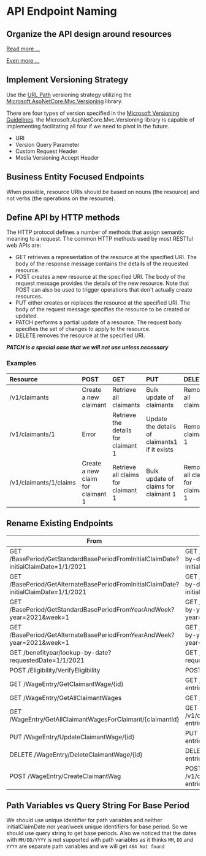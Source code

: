 # API Endpoint Naming

## Organize the API design around resources

[Read more ...](https://docs.microsoft.com/en-us/azure/architecture/best-practices/api-design)

[Even more ...](https://cloud.google.com/apis/design/standard_methods)

## Implement Versioning Strategy
Use the [URL Path](https://github.com/dotnet/aspnet-api-versioning/wiki/Versioning-via-the-URL-Path) versioning strategy utilizing the [Microsoft.AspNetCore.Mvc.Versioning](https://www.nuget.org/packages/Microsoft.AspNetCore.Mvc.Versioning/) library.

There are four types of version specified in the [Microsoft Versioning Guidelines](https://github.com/dotnet/aspnet-api-versioning/wiki). the Microsoft.AspNetCore.Mvc.Versioning library is capable of implementing facilitating all four if we need to pivot in the future.

- URI
- Version Query Parameter
- Custom Request Header
- Media Versioning Accept Header

## Business Entity Focused Endpoints
When possible, resource URIs should be based on nouns (the resource) and not verbs (the operations on the resource).

## Define API by HTTP methods
The HTTP protocol defines a number of methods that assign semantic meaning to a request. The common HTTP methods used by most RESTful web APIs are:

- GET retrieves a representation of the resource at the specified URI. The body of the response message contains the details of the requested resource.
- POST creates a new resource at the specified URI. The body of the request message provides the details of the new resource. Note that POST can also be used to trigger operations that don't actually create resources.
- PUT either creates or replaces the resource at the specified URI. The body of the request message specifies the resource to be created or updated.
- PATCH performs a partial update of a resource. The request body specifies the set of changes to apply to the resource.
- DELETE removes the resource at the specified URI.

***PATCH is a special case that we will not use unless necessary***
### Examples

| **Resource**           | **POST**                          | **GET**                             | **PUT**                                       | **DELETE**                       |
| :--------------------- | :-------------------------------- | :---------------------------------- | :-------------------------------------------- | :------------------------------- |
| /v1/claimants          | Create a new claimant             | Retrieve all claimants              | Bulk update of claimants                      | Remove all claimants             |
| /v1/claimants/1        | Error                             | Retrieve the details for claimant 1 | Update the details of claimants1 if it exists | Remove claimant 1                |
| /v1/claimants/1/claims | Create a new claim for claimant 1 | Retrieve all claims for claimant 1  | Bulk update of claims for claimant 1          | Remove all claims for claimant 1 |

## Rename Existing Endpoints

| **From**                                                                             | **To**                                                          |
|--------------------------------------------------------------------------------------|-----------------------------------------------------------------|
| GET /BasePeriod/GetStandardBasePeriodFromInitialClaimDate?initialClaimDate=1/1/2021  | GET /v1/standard-base-period-by-date?initialClaimDate=1/1/2021  |
| GET /BasePeriod/GetAlternateBasePeriodFromInitialClaimDate?initialClaimDate=1/1/2021 | GET /v1/alternate-base-period-by-date?initialClaimDate=1/1/2021 |
| GET /BasePeriod/GetStandardBasePeriodFromYearAndWeek?year=2021&week=1                | GET /v1/standard-base-period-by-year-week?year=2021&week=1      |
| GET /BasePeriod/GetAlternateBasePeriodFromYearAndWeek?year=2021&week=1               | GET /v1/alternate-base-period-by-year-week?year=2021&week=1     |
| GET /benefityear/lookup-by-date?requestedDate=1/1/2021                               | GET /v1/benefit-year?requestedDate=1/1/2021                     |
| POST /Eligibility/VerifyEligibility                                                  | POST /v1/eligibility-verification                               |
| GET /WageEntry/GetClaimantWage/{id}                                                  | GET /v1/wage-entries/{wageEntryId}                              |
| GET /WageEntry/GetAllClaimantWages                                                   | GET /v1/wage-entries                                            |
| GET /WageEntry/GetAllClaimantWagesForClaimant/{claimantId}                           | GET /v1/claimants/{claimantId}/wage-entries                     |
| PUT /WageEntry/UpdateClaimantWage/{id}                                               | PUT /v1/wage-entries/{wageEntryId}                              |
| DELETE /WageEntry/DeleteClaimantWage/{id}                                            | DELETE /v1/wage-entries/{wageEntryId}                           |
| POST /WageEntry/CreateClaimantWag                                                    | POST /v1/claimants/{claimantId}/wage-entries                    |

## Path Variables vs Query String For Base Period
We should use unique identifier for path variables and neither initialClaimDate nor year/week unique identifiers for base period. So we should use query string to get base periods.
Also we noticed that the dates with `MM/DD/YYYY` is not supported with path variables as it thinks `MM`, `DD` and `YYYY` are separate path variables and we will get `404 Not found`
